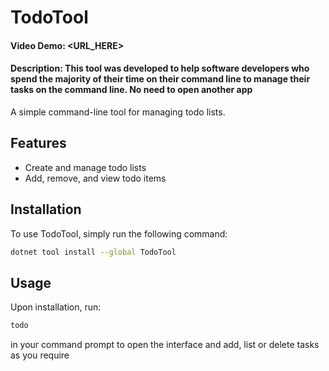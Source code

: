 # TodoTool

#### Video Demo: <URL_HERE>

#### Description: This tool was developed to help software developers who spend the majority of their time on their command line to manage their tasks on the command line. No need to open another app
A simple command-line tool for managing todo lists.

## Features

*   Create and manage todo lists
*   Add, remove, and view todo items

## Installation

To use TodoTool, simply run the following command:

```bash
dotnet tool install --global TodoTool
````

## Usage
Upon installation, run:
```bash
todo
````
in your command prompt to open the interface and add, list or delete tasks as you require
